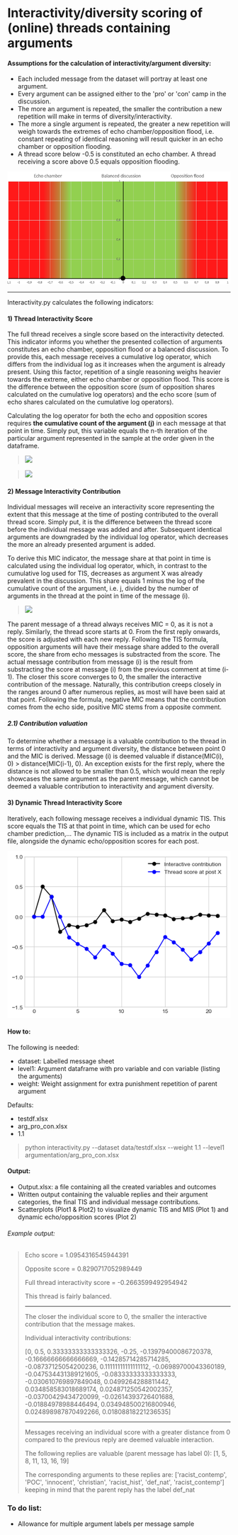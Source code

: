 # Interactivity/diversity scoring of (online) threads containing arguments

#### Assumptions for the calculation of interactivity/argument diversity:
* Each included message from the dataset will portray at least one argument.
* Every argument can be assigned either to the 'pro' or 'con' camp in the discussion.
* The more an argument is repeated, the smaller the contribution a new repetition will make in terms of diversity/interactivity.
* The more a single argument is repeated, the greater a new repetition will weigh towards the extremes of echo chamber/opposition flood, i.e. constant repeating of identical reasoning will result quicker in an echo chamber or opposition flooding.
* A thread score below -0.5 is constituted an echo chamber. A thread receiving a score above 0.5 equals opposition flooding.

![alt text](https://github.com/Cwaterschoot/Interactivity_scoring/blob/main/Plots/auxiliary.png)

________________________________________________________________________________________________________________________________________________



Interactivity.py calculates the following indicators:


#### 1) Thread Interactivity Score

The full thread receives a single score based on the interactivity detected. This indicator informs you whether the presented collection of arguments constitutes an echo chamber, opposition flood or a balanced discussion. 
To provide this, each message receives a cumulative log operator, which differs from the individual log as it increases when the argument is already present. Using this factor, repetition of a single reasoning weighs heavier towards the extreme, either echo chamber or opposition flood.
This score is the difference between the opposition score (sum of opposition shares calculated on the cumulative log operators) and the echo score (sum of echo shares calculated on the cumulative log operators).

Calculating the log operator for both the echo and opposition scores requires **the cumulative count of the argument (j)** in each message at that point in time. Simply put, this variable equals the n-th iteration of the particular argument represented in the sample at the order given in the dataframe.

> <img src="https://latex.codecogs.com/gif.latex?Share_{i}\begin{cases}&space;\frac{j(x_{i})-1&space;-&space;log(j(x_{i})-1)}{N}&space;*&space;(-w)&space;&plus;&space;\frac{1}{N}&space;&&space;\text{&space;if&space;}&space;argument(x_{i})=argument(x_{0})&space;\\&space;\frac{j(x_{i})-log(j(x_{i})}{N}&space;&&space;\text{&space;if&space;}&space;argument(x_{i})&space;\ne&space;argument(x_{0})&space;\wedge&space;level1(x_{i})&space;\ne&space;level1(x_{0})\\&space;\frac{j(x_{i})-log(j(x_{i})}{N}&space;*(-1)&space;&&space;\text{&space;if&space;}&space;argument(x_{i})&space;\ne&space;argument(x_{0})&space;\wedge&space;level1(x_{i})&space;=level1(x_{0})&space;\\0&space;&\text{&space;if&space;}&space;i=0\end{cases}" />

> <img src="https://latex.codecogs.com/gif.latex?TIS_{T}&space;=\sum_{i=1}^{N}&space;share_i" />


#### 2) Message Interactivity Contribution

Individual messages will receive an interactivity score representing the extent that this message at the time of posting contributed to the overall thread score. Simply put, it is the difference between the thread score before the individual message was added and after. Subsequent identical arguments are downgraded by the individual log operator, which decreases the more an already presented argument is added. 

To derive this MIC indicator, the message share at that point in time  is calculated using the individual log operator, which, in contrast to the cumulative log used for TIS, decreases as argument X was already prevalent in the discussion. This share equals 1 minus the log of the cumulative count of the argument, i.e. j, divided by the number of arguments in the thread at the point in time of the message (i).

> <img src="https://latex.codecogs.com/gif.latex?MIC_{i}&space;\begin{cases}&space;\frac{(1-log(j(x_{i}))}{i}&space;*&space;(2-w)&&space;\text{&space;if&space;}&space;argument(x_{i})=argument(x_{0})&space;\\&space;\frac{(1-log(j(x_{i}))}{i}&space;&&space;\text{&space;if&space;}&space;argument(x_{i})&space;\ne&space;argument(x_{0})&space;\\&space;0&space;&&space;\text{&space;if&space;}&space;i=0&space;\end{cases}" />

The parent message of a thread always receives MIC = 0, as it is not a reply. Similarly, the thread score starts at 0. From the first reply onwards, the score is adjusted with each new reply. Following the TIS formula, opposition arguments will have their message share added to the overall score, the share from echo messages is substracted from the score. The actual message contribution from message (i) is the result from substracting the score at message (i) from the previous comment at time (i-1). The closer this score converges to 0, the smaller the interactive contribution of the message. Naturally, this contribution creeps closely in the ranges around 0 after numerous replies, as most will have been said at that point. Following the formula, negative MIC means that the contribution comes from the echo side, positive MIC stems from a opposite comment.

##### 2.1) Contribution valuation

To determine whether a message is a valuable contribution to the thread in terms of interactivity and argument diversity, the distance between point 0 and the MIC is derived. Message (i) is deemed valuable if distance(MIC(i), 0) > distance(MIC(i-1), 0). An exception exists for the first reply, where the distance is not allowed to be smaller than 0.5, which would mean the reply showcases the same argument as the parent message, which cannot be deemed a valuable contribution to interactivity and argument diversity. 


#### 3) Dynamic Thread Interactivity Score

Iteratively, each following message receives a individual dynamic TIS. This score equals the TIS at that point in time, which can be used for echo chamber prediction,...
The dynamic TIS is included as a matrix in the output file, alongside the dynamic echo/opposition scores for each post.

![alt text](https://github.com/Cwaterschoot/Interactivity_scoring/blob/main/Plots/plot1.png)

#### How to:

The following is needed:
* dataset: Labelled message sheet
* level1: Argument dataframe with pro variable and con variable (listing the arguments)
* weight: Weight assignment for extra punishment repetition of parent argument

Defaults:
* testdf.xlsx
* arg_pro_con.xlsx
* 1.1

> python interactivity.py --dataset data/testdf.xlsx --weight 1.1 --level1 argumentation/arg_pro_con.xlsx

#### Output:
* Output.xlsx: a file containing all the created variables and outcomes
* Written output containing the valuable replies and their argument categories, the final TIS and individual message contributions.
* Scatterplots (Plot1 & Plot2) to visualize dynamic TIS and MIS (Plot 1) and dynamic echo/opposition scores (Plot 2)


###### Example output:
<blockquote>

Echo score = 1.0954316545944391
  
Opposite score = 0.8290717052989449

Full thread interactivity score = -0.2663599492954942 

This thread is fairly balanced.
****************************************************************************************************
The closer the individual score to 0, the smaller the interactive contribution that the message makes. 

Individual interactivity contributions:

 [0, 0.5, 0.33333333333333326, -0.25, -0.13979400086720378, -0.16666666666666669, -0.14285714285714285, -0.08737125054200236, 0.11111111111111112, -0.06989700043360189, -0.047534431389121605, -0.08333333333333333, -0.030610769897849048, 0.0499264288811442, 0.034858583018689174, 0.024871250542002357, -0.03700429434720099, -0.02614393726401688, -0.01884978988446494, 0.034948500216800946, 0.024898987870492266, 0.01808818221236535]
****************************************************************************************************
Messages receiving an individual score with a greater distance from 0 compared to the previous reply are deemed valuable interaction. 

The following replies are valuable (parent message has label 0): [1, 5, 8, 11, 13, 16, 19] 

The corresponding arguments to these replies are: ['racist_contemp', 'POC', 'innocent', 'christian', 'racist_hist', 'def_nat', 'racist_contemp'] 
 keeping in mind that the parent reply has the label def_nat
 </blockquote>



### To do list:
* Allowance for multiple argument labels per message sample 
